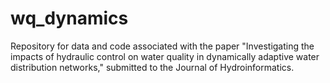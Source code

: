 # wq_dynamics
Repository for data and code associated with the paper "Investigating the impacts of hydraulic control on water quality in dynamically adaptive water distribution networks," submitted to the Journal of Hydroinformatics.
